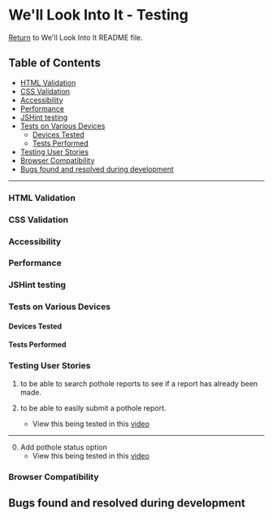# We'll Look Into It - Testing

[Return](README.md) to We'll Look Into It README file.

## Table of Contents

- [HTML Validation](#HTML-Validation)
- [CSS Validation](#CSS-Validation)
- [Accessibility](#Accessibility)
- [Performance](#Performance)
- [JSHint testing](#JSHint-testing)
- [Tests on Various Devices](#Tests-on-Various-Devices)
    - [Devices Tested](#Devices-Tested)
    - [Tests Performed](#Tests-Performed)
- [Testing User Stories](#testing-user-stories)
- [Browser Compatibility](#Browser-Compatibility)
- [Bugs found and resolved during development](#bugs-found-and-resolved-during-development)

---


### HTML Validation
### CSS Validation
### Accessibility
### Performance
### JSHint testing
### Tests on Various Devices
#### Devices Tested
#### Tests Performed
### Testing User Stories

1. to be able to search pothole reports to see if a report has already been made.

2. to be able to easily submit a pothole report.
    - View this being tested in this [video](assets/videos/testing_potholes_add.webm)

---

0. Add pothole status option
    - View this being tested in this [video](assets/videos/testing_status_add.webm)

### Browser Compatibility
## Bugs found and resolved during development